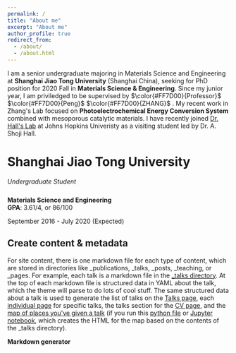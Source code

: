 ```yaml
---
permalink: /
title: "About me"
excerpt: "About me"
author_profile: true
redirect_from: 
  - /about/
  - /about.html
---
```


I am a senior undergraduate majoring in Materials Science and Engineering at **Shanghai Jiao Tong University** (Shanghai China), seeking for PhD position for 2020 Fall in **Materials Science & Engineering**. Since my junior year, I am priviledged to be supervised by $\color{#FF7D00}{Professor}$ $\color{#FF7D00}{Peng}$ $\color{#FF7D00}{ZHANG}$ . My recent work in Zhang's Lab focused on **Photoelectrochemical Energy Conversion System** combined with mesoporous catalytic materials. I have recently joined [Dr. Hall's Lab](https://engineering.jhu.edu/hall "Dr. Hall's Lab") at Johns Hopkins Univeristy as a visiting student led by Dr. A. Shoji Hall.

# **Shanghai Jiao Tong University**  
*Undergraduate Student*   $$\tag{Sept 2016 - July 2020}$$  
**Materials Science and Engineering**  
**GPA**: 3.61/4, or 86/100  
    
   September 2016 - July 2020 (Expected)
  




Create content & metadata
------
For site content, there is one markdown file for each type of content, which are stored in directories like _publications, _talks, _posts, _teaching, or _pages. For example, each talk is a markdown file in the [_talks directory](https://github.com/academicpages/academicpages.github.io/tree/master/_talks). At the top of each markdown file is structured data in YAML about the talk, which the theme will parse to do lots of cool stuff. The same structured data about a talk is used to generate the list of talks on the [Talks page](https://academicpages.github.io/talks), each [individual page](https://academicpages.github.io/talks/2012-03-01-talk-1) for specific talks, the talks section for the [CV page](https://academicpages.github.io/cv), and the [map of places you've given a talk](https://academicpages.github.io/talkmap.html) (if you run this [python file](https://github.com/academicpages/academicpages.github.io/blob/master/talkmap.py) or [Jupyter notebook](https://github.com/academicpages/academicpages.github.io/blob/master/talkmap.ipynb), which creates the HTML for the map based on the contents of the _talks directory).

**Markdown generator**

